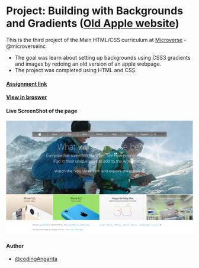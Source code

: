 # Project: Building with Backgrounds and Gradients ([Old Apple website](https://web.archive.org/web/20140301004610/http://www.apple.com/))

This is the third project of the Main HTML/CSS curriculum at [Microverse](https://www.microverse.org/) - @microverseinc
* The goal was learn about setting up backgrounds using CSS3 gradients and images by redoing an old version of an apple webpage. 
* The project was completed using HTML and CSS.

#### [Assignment link](https://www.theodinproject.com/courses/html5-and-css3/lessons/building-with-backgrounds-and-gradients)


#### [View in broswer](https://raw.githack.com/codingAngarita/backgrounds-gradients/development/index.html)

#### Live ScreenShot of the page
![ScreenShot 1](./resources/project-capture.png)

#### Author

* [@codingAngarita](https://github.com/codingAngarita)

